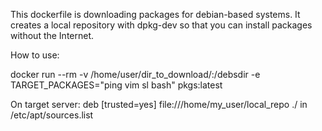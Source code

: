This dockerfile is downloading packages for debian-based systems.
It creates a local repository with dpkg-dev so that you can install packages without the Internet.

How to use:

docker run --rm -v /home/user/dir_to_download/:/debsdir -e TARGET_PACKAGES="ping vim sl bash" pkgs:latest

On target server:
deb [trusted=yes] file:///home/my_user/local_repo ./ in /etc/apt/sources.list